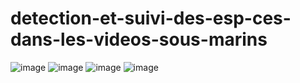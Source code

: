 # detection-et-suivi-des-esp-ces-dans-les-videos-sous-marins

![image](https://user-images.githubusercontent.com/54851310/167361225-ffd88f04-9f7a-440c-b54a-300a1ddb930e.png)
![image](https://user-images.githubusercontent.com/54851310/167361439-8c40e7a8-1503-4c3d-ad39-21ee307f0be3.png)
![image](https://user-images.githubusercontent.com/54851310/167361653-244cad9e-d1df-49b5-acaa-62dabf0e4f9a.png)
![image](https://user-images.githubusercontent.com/54851310/167361678-b8d3de47-79d2-418b-ba49-bd36e2b231a3.png)
